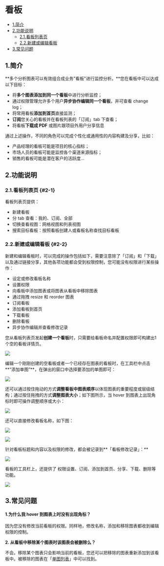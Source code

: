 # 看板

* [1.简介](./#1-jian-jie)
* [2.功能说明](./#2-gong-neng-shuo-ming)
  * [2.1.看板列表页](https://growingio.gitbook.io/docs/~/edit/drafts/-LGhz9SUr_ZWKUjg3i04/data-analytics/dashboard#2-1-kan-ban-lie-biao-ye)
  * [2.2.新建或编辑看板](https://growingio.gitbook.io/docs/~/edit/drafts/-LGhz9SUr_ZWKUjg3i04/data-analytics/dashboard#2-2-xin-jian-huo-bian-ji-kan-ban)
* [3.常见问题](./#3-chang-jian-wen-ti)

## 1.简介

**多个分析图表可以有效组合成业务"看板"进行监控分析。**您在看板中可以达成以下目标：

* 将**多个图表添加到同一个看板**中进行分析监控；
* 通过权限管理允许多个用户**异步协作编辑同一个看板**，并可查看 change log；
* 将常用看板**添加到首页**直接监测；
* **订阅**您关心的看板并在看板列表的「订阅」tab 下查看；
* 将看板**下载成 PDF** 或图片跟项目外用户分享信息

通过上述操作，不同的角色可以完成个性化或通用性的内容构建及分享，比如：

* 产品经理的看板可能是项目的核心指标；
* 市场人员的看板可能是监控各个渠道来源指标；
* 销售的看板可能是潜在客户的活跃度…

## 2.功能说明

### 2.1.看板列表页 {#2-1}

看板列表页提供：

* 新建看板
* 分 tab 查看：我的、订阅、全部
* 切换查看视图：网格视图和列表视图
* 搜索目标看板：按照看板创建人或看板名称查找目标看板

### 2.2.新建或编辑看板 {#2-2}

新建和编辑看板时，可以完成的操作包括如下，需要注意除了「订阅」和「下载」以及通过链接分享，其他各项功能都会受到权限控制，您可能没有权限进行某些操作：

* 设定或修改看板名称
* 设置权限
* 向看板中添加图表或将图表从看板中移除图表
* 通过拖拽 resize 和 reorder 图表
* 订阅看板
* 添加看板到首页
* 下载看板
* 删除看板
* 异步协作编辑并查看修改记录

您从看板列表页发起**创建一个看板**时，只需要给看板命名并配置权限即可构建出1个空的看板详情页。

![](https://docs.growingio.com/.gitbook/assets/kan-ban-xin-jian.png)

编辑一个刚刚创建的空看板或者一个已经存在图表的看板时，在工具栏中点击**“添加单图”**，在弹出的窗口中选择要添加的单图即可：

![](https://docs.growingio.com/.gitbook/assets/tian-jia-dan-tu.png)

还可以通过按住拖动的方式**调整看板中图表顺序**以体现图表的重要程度或层级结构；通过按住拖拽的方式**调整图表大小**；如下图所示，当 hover 到图表上出现角标时即可操作调整顺序或大小：

![](https://docs.growingio.com/.gitbook/assets/resizereorder.png)

还可以直接修改看板名称，如下图：

![](https://docs.growingio.com/.gitbook/assets/xiu-gai-ming-cheng-1.png)

![](https://docs.growingio.com/.gitbook/assets/xiu-gai-ming-cheng-2.png)

针对看板标题和内容以及权限的修改，都会被记录到**「看板修改记录」：**

![](https://docs.growingio.com/.gitbook/assets/kan-ban-xiu-gai-ji-lu.png)

看板的工具栏上，还提供了 权限设置、订阅、添加到首页、分享、下载、删除等功能。

![](https://docs.growingio.com/.gitbook/assets/qi-ta-gong-neng.png)

## 3.常见问题

#### **1.为什么我 hover 到图表上时没有出现角标？**

因为您没有修改当前看板的权限。同样地，修改名称，添加和移除图表都收到编辑权限的控制。

**2. 从看板中移除某个图表时该图表会被删除么？**

不会。移除某个图表只会影响当前的看板，您还可以把移除的图表重新添加到该看板中。被移除的图表在「[单图列表](../dan-tu.md)」中可以找到。

